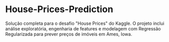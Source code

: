 # House-Prices-Prediction
Solução completa para o desafio "House Prices" do Kaggle. O projeto inclui análise exploratória, engenharia de features e modelagem com Regressão Regularizada para prever preços de imóveis em Ames, Iowa.
